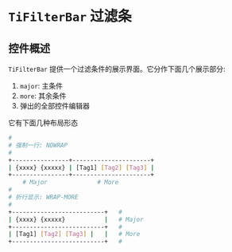 # `TiFilterBar` 过滤条

## 控件概述

`TiFilterBar` 提供一个过滤条件的展示界面。它分作下面几个展示部分:

1. `major`: 主条件
2. `more`: 其余条件
3. 弹出的全部控件编辑器

它有下面几种布局形态

```bash
#
# 强制一行: NOWRAP
#
+----------------+----------------------+
| {xxxx} {xxxxx} | [Tag1] [Tag2] [Tag3] |
+----------------+----------------------+
    # Major              # More
#
# 折行显示: WRAP-MORE
#
+--------------------------+   #
| {xxxx} {xxxxx}           |   # Major
+--------------------------+   #
| [Tag1] [Tag2] [Tag3] |   |   # More
+--------------------------+   #
```